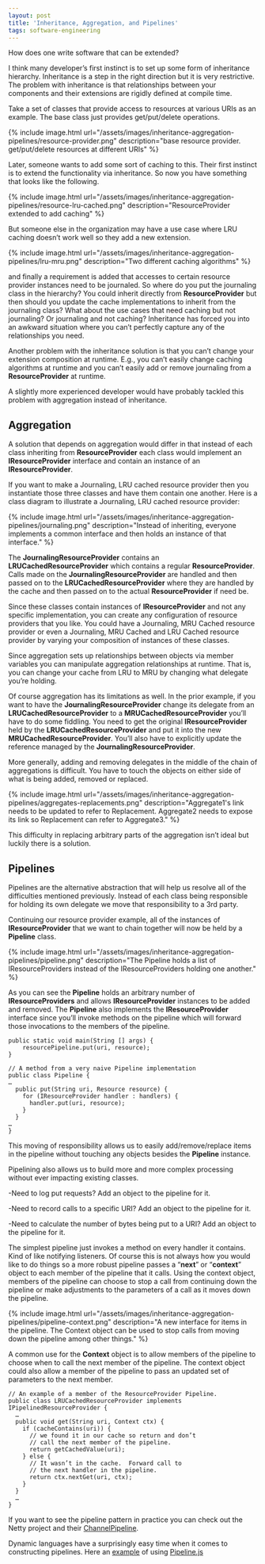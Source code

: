 ```yaml
---
layout: post
title: 'Inheritance, Aggregation, and Pipelines'
tags: software-engineering
---
```


How does one write software that can be extended?

I think many developer’s first instinct is to set up some form of inheritance hierarchy. Inheritance is a step in the right direction but it is very restrictive. The problem with inheritance is that relationships between your components and their extensions are rigidly defined at compile time.

Take a set of classes that provide access to resources at various URIs as an example. The base class just provides get/put/delete operations.

{% include image.html url="/assets/images/inheritance-aggregation-pipelines/resource-provider.png" description="base resource provider. get/put/delete resources at different URIs" %}

Later, someone wants to add some sort of caching to this. Their first instinct is to extend the functionality via inheritance. So now you have something that looks like the following.

{% include image.html url="/assets/images/inheritance-aggregation-pipelines/resource-lru-cached.png" description="ResourceProvider extended to add caching" %}

But someone else in the organization may have a use case where LRU caching doesn’t work well so they add a new extension.

{% include image.html url="/assets/images/inheritance-aggregation-pipelines/lru-mru.png" description="Two different caching algorithms" %}

and finally a requirement is added that accesses to certain resource provider instances need to be journaled. So where do you put the journaling class in the hierarchy? You could inherit directly from **ResourceProvider** but then should you update the cache implementations to inherit from the journaling class? What about the use cases that need caching but not journaling? Or journaling and not caching? Inheritance has forced you into an awkward situation where you can’t perfectly capture any of the relationships you need.

Another problem with the inheritance solution is that you can’t change your extension composition at runtime. E.g., you can’t easily change caching algorithms at runtime and you can’t easily add or remove journaling from a **ResourceProvider** at runtime.

A slightly more experienced developer would have probably tackled this problem with aggregation instead of inheritance.

## Aggregation

A solution that depends on aggregation would differ in that instead of each class inheriting from **ResourceProvider** each class would implement an **IResourceProvider** interface and contain an instance of an **IResourceProvider**.

If you want to make a Journaling, LRU cached resource provider then you instantiate those three classes and have them contain one another. Here is a class diagram to illustrate a Journaling, LRU cached resource provider:

{% include image.html url="/assets/images/inheritance-aggregation-pipelines/journaling.png" description="Instead of inheriting, everyone implements a common interface and then holds an instance of that interface." %}

The **JournalingResourceProvider** contains an **LRUCachedResourceProvider** which contains a regular **ResourceProvider**. Calls made on the **JournalingResourceProvider** are handled and then passed on to the **LRUCachedResourceProvider** where they are handled by the cache and then passed on to the actual **ResourceProvider** if need be.

Since these classes contain instances of **IResourceProvider** and not any specific implementation, you can create any configuration of resource providers that you like. You could have a Journaling, MRU Cached resource provider or even a Journaling, MRU Cached and LRU Cached resource provider by varying your composition of instances of these classes.

Since aggregation sets up relationships between objects via member variables you can manipulate aggregation relationships at runtime. That is, you can change your cache from LRU to MRU by changing what delegate you’re holding.

Of course aggregation has its limitations as well. In the prior example, if you want to have the **JournalingResourceProvider** change its delegate from an **LRUCachedResourceProvider** to a **MRUCachedResourceProvider** you’ll have to do some fiddling. You need to get the original **IResourceProvider** held by the **LRUCachedResourceProvider** and put it into the new **MRUCachedResourceProvider**. You’ll also have to explicitly update the reference managed by the **JournalingResourceProvider**.

More generally, adding and removing delegates in the middle of the chain of aggregations is difficult. You have to touch the objects on either side of what is being added, removed or replaced.

{% include image.html url="/assets/images/inheritance-aggregation-pipelines/aggregates-replacements.png" description="Aggregate1's link needs to be updated to refer to Replacement. Aggregate2 needs to expose its link so Replacement can refer to Aggregate3." %}

This difficulty in replacing arbitrary parts of the aggregation isn’t ideal but luckily there is a solution.

## Pipelines

Pipelines are the alternative abstraction that will help us resolve all of the difficulties mentioned previously. Instead of each class being responsible for holding its own delegate we move that responsibility to a 3rd party.

Continuing our resource provider example, all of the instances of **IResourceProvider** that we want to chain together will now be held by a **Pipeline** class.

{% include image.html url="/assets/images/inheritance-aggregation-pipelines/pipeline.png" description="The Pipeline holds a list of IResourceProviders instead of the IResourceProviders holding one another." %}

As you can see the **Pipeline** holds an arbitrary number of **IResourceProviders** and allows **IResourceProvider** instances to be added and removed. The **Pipeline** also implements the **IResourceProvider** interface since you’ll invoke methods on the pipeline which will forward those invocations to the members of the pipeline.

```
public static void main(String [] args) {
    resourcePipeline.put(uri, resource);
}

// A method from a very naive Pipeline implementation
public class Pipeline {
…
  public put(String uri, Resource resource) {
    for (IResourceProvider handler : handlers) {
      handler.put(uri, resource);
    }
  }
…
}
```

This moving of responsibility allows us to easily add/remove/replace items in the pipeline without touching any objects besides the **Pipeline** instance.

Pipelining also allows us to build more and more complex processing without ever impacting existing classes.

-Need to log put requests? Add an object to the pipeline for it.

-Need to record calls to a specific URI? Add an object to the pipeline for it.

-Need to calculate the number of bytes being put to a URI? Add an object to the pipeline for it.

The simplest pipeline just invokes a method on every handler it contains. Kind of like notifying listeners. Of course this is not always how you would like to do things so a more robust pipeline passes a “**next**” or “**context**” object to each member of the pipeline that it calls. Using the context object, members of the pipeline can choose to stop a call from continuing down the pipeline or make adjustments to the parameters of a call as it moves down the pipeline.

{% include image.html url="/assets/images/inheritance-aggregation-pipelines/pipeline-context.png" description="A new interface for items in the pipeline. The Context object can be used to stop calls from moving down the pipeline among other things." %}

A common use for the **Context** object is to allow members of the pipeline to choose when to call the next member of the pipeline. The context object could also allow a member of the pipeline to pass an updated set of parameters to the next member.

    // An example of a member of the ResourceProvider Pipeline.
    public class LRUCachedResourceProvider implements IPipelinedResourceProvider {
      …
      public void get(String uri, Context ctx) {
        if (cacheContains(uri)) {
          // we found it in our cache so return and don’t
          // call the next member of the pipeline.
          return getCachedValue(uri);
        } else {
          // It wasn’t in the cache.  Forward call to
          // the next handler in the pipeline.
          return ctx.nextGet(uri, ctx);
        }
      }
      …
    }

If you want to see the pipeline pattern in practice you can check out the Netty project and their [ChannelPipeline](http://docs.jboss.org/netty/3.2/api/org/jboss/netty/channel/ChannelPipeline.html).

Dynamic languages have a surprisingly easy time when it comes to constructing pipelines. Here an [example](https://github.com/tantaman/Pipeline.js/blob/master/README.md) of using [Pipeline.js](https://github.com/tantaman/Pipeline.js)
